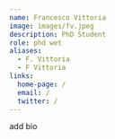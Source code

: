 ```yaml
---
name: Francesco Vittoria
image: images/fv.jpeg
description: PhD Student
role: phd wet
aliases:
  - F. Vittoria
  - F Vittoria
links:
  home-page: /
  email: /
  twitter: /
---
```

add bio
